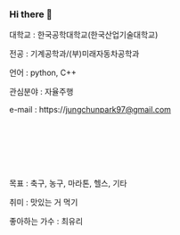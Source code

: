 ### Hi there 👋

대학교 : 한국공학대학교(한국산업기술대학교)

전공 : 기계공학과/(부)미래자동차공학과

언어 : python, C++

관심분야 : 자율주행

e-mail : https://jungchunpark97@gmail.com

<br />
<br />
<br />
<br />
<br />


목표 : 축구, 농구, 마라톤, 헬스, 기타

취미 : 맛있는 거 먹기

좋아하는 가수 : 최유리
